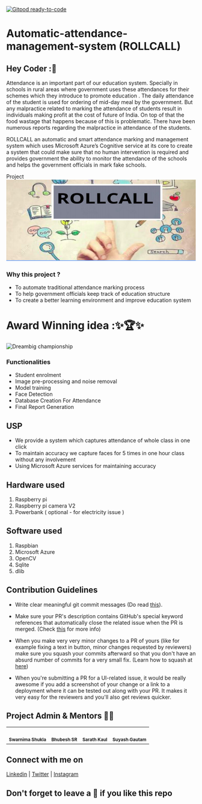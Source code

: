 [![Gitpod ready-to-code](https://img.shields.io/badge/Gitpod-ready--to--code-blue?logo=gitpod)](https://gitpod.io/#https://github.com/Swarnimashukla/Automatic-attendance-management-system)

# Automatic-attendance-management-system (ROLLCALL)

## Hey Coder :👋 

Attendance is an important part of our education system. Specially in schools in rural areas where government uses these attendances for their schemes which they introduce to promote education . The daily attendance of the student is used for ordering of mid-day meal by the government. But any malpractice related to marking the attendance of students result in individuals making profit at the cost of future of India. On top of that the food wastage that happens because of this is problematic. There have been numerous reports regarding the malpractice in attendance of the students.

ROLLCALL an automatic and smart attendance marking and management system which uses Microsoft Azure’s Cognitive service at its core to create a system that could make sure that no human intervention is required and provides government the ability to monitor the attendance of the schools and helps the government officials in mark fake schools.

Project![Rollcall](https://github.com/Swarnimashukla/Automatic-attendance-management-system/blob/master/Rollcall.png "Rollcall")

### Why this project ?

* To automate traditional attendance marking process
* To help government officials keep track of education structure
* To create a better learning environment and improve education system 

# Award Winning idea :✨🏆✨
![Dreambig championship](https://github.com/Swarnimashukla/Automatic-attendance-management-system/blob/master/Winner.jpeg)

### Functionalities 

 * Student enrolment
 * Image pre-processing and noise removal
 * Model training
 * Face Detection
 * Database Creation For Attendance
 * Final Report Generation

## USP 

* We provide a system which captures attendance of whole class in one click 
* To maintain accuracy we capture faces for 5 times in one hour class without any involvement 
* Using Microsoft Azure services for maintaining accuracy 

## Hardware used 

1. Raspberry pi
2. Raspberry pi camera V2
3. Powerbank ( optional - for electricity issue )

## Software used

1. Raspbian 
2. Microsoft Azure
3. OpenCV 
4. Sqlite
5. dlib

## Contribution Guidelines

* Write clear meaningful git commit messages (Do read [this](https://chris.beams.io/posts/git-commit/)).

* Make sure your PR's description contains GitHub's special keyword references that automatically close the related issue when the PR is merged. (Check [this](https://github.blog/2013-05-14-closing-issues-via-pull-requests/) for more info)

* When you make very very minor changes to a PR of yours (like for example fixing a text in button, minor changes requested by reviewers) make sure you squash your commits afterward so that you don't have an absurd number of commits for a very small fix. (Learn how to squash at [here](https://davidwalsh.name/squash-commits-git))

* When you're submitting a PR for a UI-related issue, it would be really awesome if you add a screenshot of your change or a link to a deployment where it can be tested out along with your PR. It makes it very easy for the reviewers and you'll also get reviews quicker.

## Project Admin & Mentors 🌟✨

<table>
	<tr>
    <td align="center">
            <a href="https://github.com/Swarnimashukla">
              <img src="https://avatars.githubusercontent.com/u/30214391?v=4" width="100px" alt=""/><br />
              <sub><b>Swarnima Shukla</b></sub>
            </a><br/>
   </td>
   <td align="center">
            <a href="https://github.com/bhubesh757">
              <img src="https://avatars.githubusercontent.com/u/55022929?v=4" width="100px" alt=""/><br />
              <sub><b>Bhubesh SR</b></sub>
            </a><br/>
   </td>
   <td align="center">
            <a href="https://www.github.com/SKAUL05">
              <img src="https://avatars.githubusercontent.com/u/13817417?v=4" width="100px" alt=""/><br />
              <sub><b>Sarath Kaul</b></sub>
            </a><br/>
   </td>
   <td align="center">
            <a href="https://github.com/suyashgautam">
              <img src="https://avatars.githubusercontent.com/u/18730159?v=4" width="100px" alt=""/><br />
              <sub><b>Suyash Gautam</b></sub>
            </a><br/>
   </td>
  </tr>
</table>

## Connect with me on 

[Linkedin](https://www.linkedin.com/in/swarnima-shukla-3815b5b8/) | [Twitter](https://twitter.com/swarnimashukla5) | [Instagram](https://www.instagram.com/swarnimashukla_/)

## Don't forget to leave a 🌟 if you like this repo 

